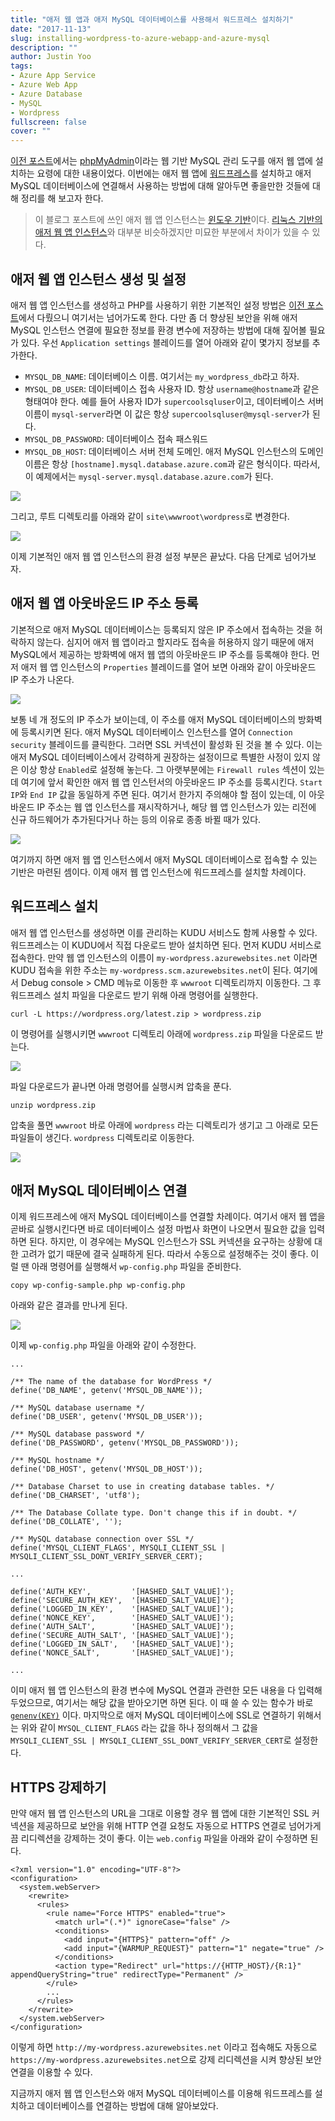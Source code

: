 ```yaml
---
title: "애저 웹 앱과 애저 MySQL 데이터베이스를 사용해서 워드프레스 설치하기"
date: "2017-11-13"
slug: installing-wordpress-to-azure-webapp-and-azure-mysql
description: ""
author: Justin Yoo
tags:
- Azure App Service
- Azure Web App
- Azure Database
- MySQL
- Wordpress
fullscreen: false
cover: ""
---
```


[이전 포스트](http://blog.aliencube.org/ko/2017/11/05/installing-phpmyadmin-to-azure-webapp-and-azure-mysql/)에서는 [phpMyAdmin](https://www.phpmyadmin.net/)이라는 웹 기반 MySQL 관리 도구를 애저 웹 앱에 설치하는 요령에 대한 내용이었다. 이번에는 애저 웹 앱에 [워드프레스](https://wordpress.org/)를 설치하고 애저 MySQL 데이터베이스에 연결해서 사용하는 방법에 대해 알아두면 좋을만한 것들에 대해 정리를 해 보고자 한다.

> 이 블로그 포스트에 쓰인 애저 웹 앱 인스턴스는 [윈도우 기반](https://docs.microsoft.com/en-us/azure/app-service/app-service-web-overview)이다. [리눅스 기반의 애저 웹 앱 인스턴스](https://docs.microsoft.com/en-us/azure/app-service/containers/app-service-linux-intro)와 대부분 비슷하겠지만 미묘한 부분에서 차이가 있을 수 있다.

## 애저 웹 앱 인스턴스 생성 및 설정

애저 웹 앱 인스턴스를 생성하고 PHP를 사용하기 위한 기본적인 설정 방법은 [이전 포스트](http://blog.aliencube.org/ko/2017/11/05/installing-phpmyadmin-to-azure-webapp-and-azure-mysql/)에서 다뤘으니 여기서는 넘어가도록 한다. 다만 좀 더 향상된 보안을 위해 애저 MySQL 인스턴스 연결에 필요한 정보를 환경 변수에 저장하는 방법에 대해 짚어볼 필요가 있다. 우선 `Application settings` 블레이드를 열어 아래와 같이 몇가지 정보를 추가한다.

- `MYSQL_DB_NAME`: 데이터베이스 이름. 여기서는 `my_wordpress_db`라고 하자.
- `MYSQL_DB_USER`: 데이터베이스 접속 사용자 ID. 항상 `username@hostname`과 같은 형태여야 한다. 예를 들어 사용자 ID가 `supercoolsqluser`이고, 데이터베이스 서버 이름이 `mysql-server`라면 이 값은 항상 `supercoolsqluser@mysql-server`가 된다.
- `MYSQL_DB_PASSWORD`: 데이터베이스 접속 패스워드
- `MYSQL_DB_HOST`: 데이터베이스 서버 전체 도메인. 애저 MySQL 인스턴스의 도메인 이름은 항상 `[hostname].mysql.database.azure.com`과 같은 형식이다. 따라서, 이 예제에서는 `mysql-server.mysql.database.azure.com`가 된다.

![](https://sa0blogs.blob.core.windows.net/aliencube/2017/11/installing-wordpress-to-azure-webapp-and-azure-mysql-01.png)

그리고, 루트 디렉토리를 아래와 같이 `site\wwwroot\wordpress`로 변경한다.

![](https://sa0blogs.blob.core.windows.net/aliencube/2017/11/installing-wordpress-to-azure-webapp-and-azure-mysql-02.png)

이제 기본적인 애저 웹 앱 인스턴스의 환경 설정 부분은 끝났다. 다음 단계로 넘어가보자.

## 애저 웹 앱 아웃바운드 IP 주소 등록

기본적으로 애저 MySQL 데이터베이스는 등록되지 않은 IP 주소에서 접속하는 것을 허락하지 않는다. 심지어 애저 웹 앱이라고 할지라도 접속을 허용하지 않기 때문에 애저 MySQL에서 제공하는 방화벽에 애저 웹 앱의 아웃바운드 IP 주소를 등록해야 한다. 먼저 애저 웹 앱 인스턴스의 `Properties` 블레이드를 열어 보면 아래와 같이 아웃바운드 IP 주소가 나온다.

![](https://sa0blogs.blob.core.windows.net/aliencube/2017/11/installing-wordpress-to-azure-webapp-and-azure-mysql-03.png)

보통 네 개 정도의 IP 주소가 보이는데, 이 주소를 애저 MySQL 데이터베이스의 방화벽에 등록시키면 된다. 애저 MySQL 데이터베이스 인스턴스를 열어 `Connection security` 블레이드를 클릭한다. 그러면 SSL 커넥션이 활성화 된 것을 볼 수 있다. 이는 애저 MySQL 데이터베이스에서 강력하게 권장하는 설정이므로 특별한 사정이 있지 않은 이상 항상 `Enabled`로 설정해 놓는다. 그 아랫부분에는 `Firewall rules` 섹션이 있는데 여기에 앞서 확인한 애저 웹 앱 인스턴서의 아웃바운드 IP 주소를 등록시킨다. `Start IP`와 `End IP` 값을 동일하게 주면 된다. 여기서 한가지 주의해야 할 점이 있는데, 이 아웃바운드 IP 주소는 웹 앱 인스턴스를 재시작하거나, 해당 웹 앱 인스턴스가 있는 리전에 신규 하드웨어가 추가된다거나 하는 등의 이유로 종종 바뀔 때가 있다.

![](https://sa0blogs.blob.core.windows.net/aliencube/2017/11/installing-wordpress-to-azure-webapp-and-azure-mysql-04.png)

여기까지 하면 애저 웹 앱 인스턴스에서 애저 MySQL 데이터베이스로 접속할 수 있는 기반은 마련된 셈이다. 이제 애저 웹 앱 인스턴스에 워드프레스를 설치할 차례이다.

## 워드프레스 설치

애저 웹 앱 인스턴스를 생성하면 이를 관리하는 KUDU 서비스도 함께 사용할 수 있다. 워드프레스는 이 KUDU에서 직접 다운로드 받아 설치하면 된다. 먼저 KUDU 서비스로 접속한다. 만약 웹 앱 인스턴스의 이름이 `my-wordpress.azurewebsites.net` 이라면 KUDU 접속을 위한 주소는 `my-wordpress.scm.azurewebsites.net`이 된다. 여기에서 Debug console > CMD 메뉴로 이동한 후 `wwwroot` 디렉토리까지 이동한다. 그 후 워드프레스 설치 파일을 다운로드 받기 위해 아래 명령어를 실행한다.

```
curl -L https://wordpress.org/latest.zip > wordpress.zip

```

이 명령어를 실행시키면 `wwwroot` 디렉토리 아래에 `wordpress.zip` 파일을 다운로드 받는다.

![](https://sa0blogs.blob.core.windows.net/aliencube/2017/11/installing-wordpress-to-azure-webapp-and-azure-mysql-05.png)

파일 다운로드가 끝나면 아래 명령어를 실행시켜 압축을 푼다.

```
unzip wordpress.zip

```

압축을 풀면 `wwwroot` 바로 아래에 `wordpress` 라는 디렉토리가 생기고 그 아래로 모든 파일들이 생긴다. `wordpress` 디렉토리로 이동한다.

![](https://sa0blogs.blob.core.windows.net/aliencube/2017/11/installing-wordpress-to-azure-webapp-and-azure-mysql-06.png)

## 애저 MySQL 데이터베이스 연결

이제 워드프레스에 애저 MySQL 데이터베이스를 연결할 차례이다. 여기서 애저 웹 앱을 곧바로 실행시킨다면 바로 데이터베이스 설정 마법사 화면이 나오면서 필요한 값을 입력하면 된다. 하지만, 이 경우에는 MySQL 인스턴스가 SSL 커넥션을 요구하는 상황에 대한 고려가 없기 때문에 결국 실패하게 된다. 따라서 수동으로 설정해주는 것이 좋다. 이럴 땐 아래 명령어를 실행해서 `wp-config.php` 파일을 준비한다.

```
copy wp-config-sample.php wp-config.php

```

아래와 같은 결과를 만나게 된다.

![](https://sa0blogs.blob.core.windows.net/aliencube/2017/11/installing-wordpress-to-azure-webapp-and-azure-mysql-07.png)

이제 `wp-config.php` 파일을 아래와 같이 수정한다.

```
...

/** The name of the database for WordPress */
define('DB_NAME', getenv('MYSQL_DB_NAME'));

/** MySQL database username */
define('DB_USER', getenv('MYSQL_DB_USER'));

/** MySQL database password */
define('DB_PASSWORD', getenv('MYSQL_DB_PASSWORD'));

/** MySQL hostname */
define('DB_HOST', getenv('MYSQL_DB_HOST'));

/** Database Charset to use in creating database tables. */
define('DB_CHARSET', 'utf8');

/** The Database Collate type. Don't change this if in doubt. */
define('DB_COLLATE', '');

/** MySQL database connection over SSL */
define('MYSQL_CLIENT_FLAGS', MYSQLI_CLIENT_SSL | MYSQLI_CLIENT_SSL_DONT_VERIFY_SERVER_CERT);

...

define('AUTH_KEY',         '[HASHED_SALT_VALUE]');
define('SECURE_AUTH_KEY',  '[HASHED_SALT_VALUE]');
define('LOGGED_IN_KEY',    '[HASHED_SALT_VALUE]');
define('NONCE_KEY',        '[HASHED_SALT_VALUE]');
define('AUTH_SALT',        '[HASHED_SALT_VALUE]');
define('SECURE_AUTH_SALT', '[HASHED_SALT_VALUE]');
define('LOGGED_IN_SALT',   '[HASHED_SALT_VALUE]');
define('NONCE_SALT',       '[HASHED_SALT_VALUE]');

...

```

이미 애저 웹 앱 인스턴스의 환경 변수에 MySQL 연결과 관련한 모든 내용을 다 입력해 두었으므로, 여기서는 해당 값을 받아오기면 하면 된다. 이 때 쓸 수 있는 함수가 바로 [`genenv(KEY)`](http://php.net/manual/en/function.getenv.php) 이다. 마지막으로 애저 MySQL 데이터베이스에 SSL로 연결하기 위해서는 위와 같이 `MYSQL_CLIENT_FLAGS` 라는 값을 하나 정의해서 그 값을 `MYSQLI_CLIENT_SSL | MYSQLI_CLIENT_SSL_DONT_VERIFY_SERVER_CERT`로 설정한다.

## HTTPS 강제하기

만약 애저 웹 앱 인스턴스의 URL을 그대로 이용할 경우 웹 앱에 대한 기본적인 SSL 커넥션을 제공하므로 보안을 위해 HTTP 연결 요청도 자동으로 HTTPS 연결로 넘어가게끔 리디렉션을 강제하는 것이 좋다. 이는 `web.config` 파일을 아래와 같이 수정하면 된다.

```
<?xml version="1.0" encoding="UTF-8"?>
<configuration>
  <system.webServer>
    <rewrite>
      <rules>
        <rule name="Force HTTPS" enabled="true">
          <match url="(.*)" ignoreCase="false" />
          <conditions>
            <add input="{HTTPS}" pattern="off" />
            <add input="{WARMUP_REQUEST}" pattern="1" negate="true" />
          </conditions>
          <action type="Redirect" url="https://{HTTP_HOST}/{R:1}" appendQueryString="true" redirectType="Permanent" />
        </rule>
        ...
      </rules>
    </rewrite>
  </system.webServer>
</configuration>

```

이렇게 하면 `http://my-wordpress.azurewebsites.net` 이라고 접속해도 자동으로 `https://my-wordpress.azurewebsites.net`으로 강제 리디렉션을 시켜 향상된 보안 연결을 이용할 수 있다.

지금까지 애저 웹 앱 인스턴스와 애저 MySQL 데이터베이스를 이용해 워드프레스를 설치하고 데이터베이스를 연결하는 방법에 대해 알아보았다.
